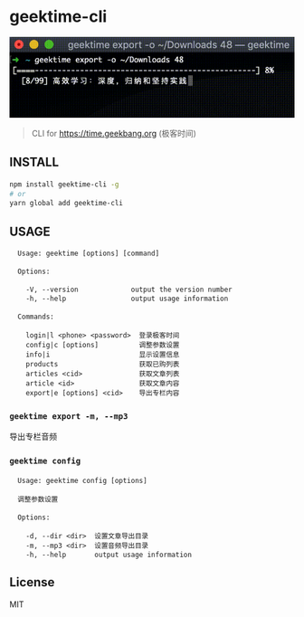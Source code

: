 # geektime-cli

<div align="center">
  <img src="screenshot-export.gif" alt="geektime-cli screenshot">
</div>

> CLI for <https://time.geekbang.org> (极客时间)

## INSTALL
```bash
npm install geektime-cli -g
# or
yarn global add geektime-cli
```

## USAGE
```
  Usage: geektime [options] [command]

  Options:

    -V, --version             output the version number
    -h, --help                output usage information

  Commands:

    login|l <phone> <password>  登录极客时间
    config|c [options]          调整参数设置
    info|i                      显示设置信息
    products                    获取已购列表
    articles <cid>              获取文章列表
    article <id>                获取文章内容
    export|e [options] <cid>    导出专栏内容

```

### `geektime export -m, --mp3`
导出专栏音频

### `geektime config`
```
  Usage: geektime config [options]

  调整参数设置

  Options:

    -d, --dir <dir>  设置文章导出目录
    -m, --mp3 <dir>  设置音频导出目录
    -h, --help       output usage information
```

## License

MIT
